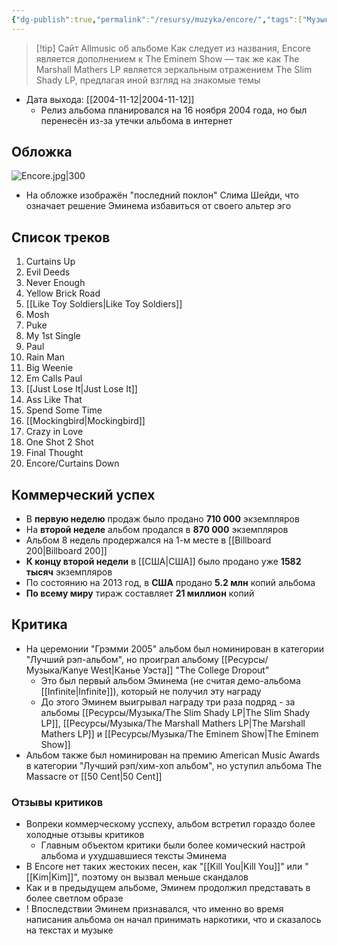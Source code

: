 ```yaml
---
{"dg-publish":true,"permalink":"/resursy/muzyka/encore/","tags":["Музыка"]}
---
```


> [!tip] Сайт Allmusic об альбоме
> Как следует из названия, Encore является дополнением к The Eminem Show — так же как The Marshall Mathers LP является зеркальным отражением The Slim Shady LP, предлагая иной взгляд на знакомые темы
- Дата выхода: [[2004-11-12\|2004-11-12]]
	- Релиз альбома планировался на 16 ноября 2004 года, но был перенесён из-за утечки альбома в интернет 
## Обложка 
![Encore.jpg|300](/img/user/%D0%90%D1%80%D1%85%D0%B8%D0%B2/%D0%9A%D1%8D%D1%88/Encore.jpg)
- На обложке изображён "последний поклон" Слима Шейди, что означает решение Эминема избавиться от своего альтер эго 
## Список треков 
1. Curtains Up 
2. Evil Deeds
3. Never Enough 
4. Yellow Brick Road 
5. [[Like Toy Soldiers\|Like Toy Soldiers]]
6. Mosh
7. Puke 
8. My 1st Single
9. Paul 
10. Rain Man
11. Big Weenie 
12. Em Calls Paul 
13. [[Just Lose It\|Just Lose It]] 
14. Ass Like That 
15. Spend Some Time 
16. [[Mockingbird\|Mockingbird]] 
17. Crazy in Love 
18. One Shot 2 Shot 
19. Final Thought 
20. Encore/Curtains Down 
## Коммерческий успех
- В **первую неделю** продаж было продано **710 000** экземпляров 
- На **второй неделе** альбом продался в **870 000** экземпляров 
- Альбом 8 недель продержался на 1-м месте в [[Billboard 200\|Billboard 200]]
- **К концу второй недели** в [[США\|США]] было продано уже **1582 тысяч** экземпляров 
- По состоянию на 2013 год, в **США** продано **5.2 млн** копий альбома 
- **По всему миру** тираж составляет **21 миллион** копий 
## Критика
- На церемонии "Грэмми 2005" альбом был номинирован в категории "Лучший рэп-альбом", но проиграл альбому [[Ресурсы/Музыка/Kanye West\|Канье Уэста]] "The College Dropout"
	- Это был первый альбом Эминема (не считая демо-альбома [[Infinite\|Infinite]]), который не получил эту награду 
	- До этого Эминем выигрывал награду три раза подряд - за альбомы [[Ресурсы/Музыка/The Slim Shady LP\|The Slim Shady LP]], [[Ресурсы/Музыка/The Marshall Mathers LP\|The Marshall Mathers LP]] и [[Ресурсы/Музыка/The Eminem Show\|The Eminem Show]] 
- Альбом также был номинирован на премию American Music Awards в категории "Лучший рэп/хим-хоп альбом", но уступил альбома The Massacre от [[50 Cent\|50 Cent]] 
### Отзывы критиков 
- Вопреки коммерческому усспеху, альбом встретил гораздо более холодные отзывы критиков 
	- Главным объектом критики были более комический настрой альбома и ухудшавшиеся тексты Эминема 
- В Encore нет таких жестоких песен, как "[[Kill You\|Kill You]]" или "[[Kim\|Kim]]", поэтому он вызвал меньше скандалов 
- Как и в предыдущем альбоме, Эминем продолжил представать в более светлом образе 
- ! Впоследствии Эминем признавался, что именно во время написания альбома он начал принимать наркотики, что и сказалось на текстах и музыке 